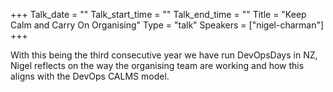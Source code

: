 +++
Talk_date = ""
Talk_start_time = ""
Talk_end_time = ""
Title = "Keep Calm and Carry On Organising"
Type = "talk"
Speakers = ["nigel-charman"]
+++

With this being the third consecutive year we have run DevOpsDays in NZ, Nigel reflects on the way the organising team are working and how this aligns with the DevOps CALMS model.

